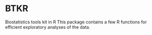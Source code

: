 # BTKR
Biostatistics tools kit in R
This package contains a few R functions for efficient exploratory analyses of the data.
